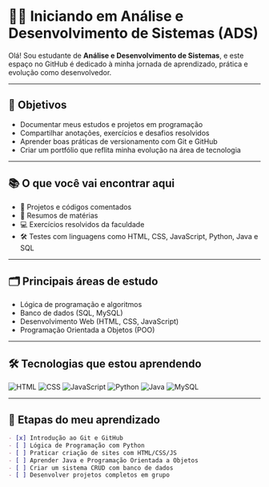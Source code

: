 # 👨‍💻 Iniciando em Análise e Desenvolvimento de Sistemas (ADS)

Olá! Sou estudante de **Análise e Desenvolvimento de Sistemas**, e este espaço no GitHub é dedicado à minha jornada de aprendizado, prática e evolução como desenvolvedor.

---

## 🎯 Objetivos

- Documentar meus estudos e projetos em programação
- Compartilhar anotações, exercícios e desafios resolvidos
- Aprender boas práticas de versionamento com Git e GitHub
- Criar um portfólio que reflita minha evolução na área de tecnologia

---

## 📚 O que você vai encontrar aqui

- 📁 Projetos e códigos comentados
- 🧠 Resumos de matérias
- 💻 Exercícios resolvidos da faculdade
- 🛠️ Testes com linguagens como HTML, CSS, JavaScript, Python, Java e SQL

---

## 🗂️ Principais áreas de estudo

- Lógica de programação e algoritmos  
- Banco de dados (SQL, MySQL)  
- Desenvolvimento Web (HTML, CSS, JavaScript)  
- Programação Orientada a Objetos (POO)

---

## 🛠️ Tecnologias que estou aprendendo

![HTML](https://img.shields.io/badge/HTML5-E34F26?style=for-the-badge&logo=html5&logoColor=white)
![CSS](https://img.shields.io/badge/CSS3-1572B6?style=for-the-badge&logo=css3&logoColor=white)
![JavaScript](https://img.shields.io/badge/JavaScript-F7DF1E?style=for-the-badge&logo=javascript&logoColor=black)
![Python](https://img.shields.io/badge/Python-3776AB?style=for-the-badge&logo=python&logoColor=white)
![Java](https://img.shields.io/badge/Java-ED8B00?style=for-the-badge&logo=java&logoColor=white)
![MySQL](https://img.shields.io/badge/MySQL-00758F?style=for-the-badge&logo=mysql&logoColor=white)

---

## 📅 Etapas do meu aprendizado

```markdown
- [x] Introdução ao Git e GitHub
- [ ] Lógica de Programação com Python
- [ ] Praticar criação de sites com HTML/CSS/JS
- [ ] Aprender Java e Programação Orientada a Objetos
- [ ] Criar um sistema CRUD com banco de dados
- [ ] Desenvolver projetos completos em grupo
